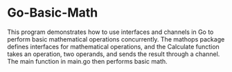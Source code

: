 # Go-Basic-Math
This program demonstrates how to use interfaces and channels in Go to perform basic mathematical operations concurrently. The mathops package defines interfaces for mathematical operations, and the Calculate function takes an operation, two operands, and sends the result through a channel. The main function in main.go then performs basic math. 
